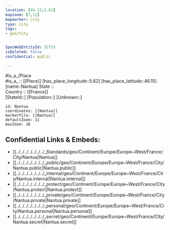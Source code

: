 ```yaml
---
location: [46.15,5.62] 
mapzoom: [7,12] 
mapmarker: city 
type: City
tags:
- geo/City


SpocWebEntityId: 32733
isDeleted: false
confidential: public

---
```

#is_a_/Place  
#is_a_ :: [[Place]] 
[has_place_longitude::5.62] 
[has_place_latitude::46.15] 
[name::Nantua] 
State ::  
Country :: [[France]]  
[StateId::] 
[Population::] 
[Unknown::] 


```leaflet
id: Nantua
coordinates: [[Nantua]] 
markerFile: [[Nantua]] 
defaultZoom: 11 
maxZoom: 18
```


## Confidential Links & Embeds: 
- [[../../../../../../../_Standards/geo/Continent/Europe/Europe~West/France/City/Nantua|Nantua]] 
- [[../../../../../../../_public/geo/Continent/Europe/Europe~West/France/City/Nantua.public|Nantua.public]] 
- [[../../../../../../../_internal/geo/Continent/Europe/Europe~West/France/City/Nantua.internal|Nantua.internal]] 
- [[../../../../../../../_protect/geo/Continent/Europe/Europe~West/France/City/Nantua.protect|Nantua.protect]] 
- [[../../../../../../../_private/geo/Continent/Europe/Europe~West/France/City/Nantua.private|Nantua.private]] 
- [[../../../../../../../_personal/geo/Continent/Europe/Europe~West/France/City/Nantua.personal|Nantua.personal]] 
- [[../../../../../../../_secret/geo/Continent/Europe/Europe~West/France/City/Nantua.secret|Nantua.secret]] 
